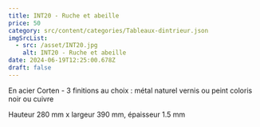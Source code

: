```yaml
---
title: INT20 - Ruche et abeille
price: 50
category: src/content/categories/Tableaux-dintrieur.json
imgSrcList:
  - src: /asset/INT20.jpg
    alt: INT20 - Ruche et abeille
date: 2024-06-19T12:25:00.678Z
draft: false
---
```


En acier Corten - 3 finitions au choix : métal naturel vernis ou peint coloris noir ou cuivre 

Hauteur 280 mm x largeur 390 mm, épaisseur 1.5 mm 
